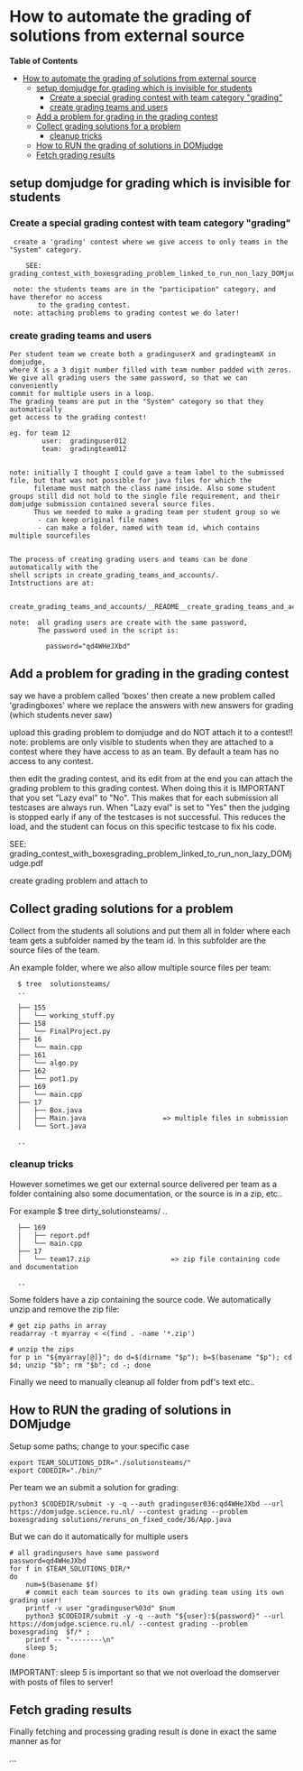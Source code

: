 # How to automate the grading of solutions from external source

**Table of Contents**

<!--ts-->

- [How to automate the grading of solutions from external source](#how-to-automate-the-grading-of-solutions-from-external-source)
  - [setup domjudge for grading which is invisible for students](#setup-domjudge-for-grading-which-is-invisible-for-students)
    - [Create a special grading contest with team category "grading"](#create-a-special-grading-contest-with-team-category-grading)
    - [create grading teams and users](#create-grading-teams-and-users)
  - [Add a problem for grading in the grading contest](#add-a-problem-for-grading-in-the-grading-contest)
  - [Collect grading solutions for a problem](#collect-grading-solutions-for-a-problem)
    - [cleanup tricks](#cleanup-tricks)
  - [How to RUN the grading of solutions in DOMjudge](#how-to-run-the-grading-of-solutions-in-domjudge)
  - [Fetch grading results](#fetch-grading-results)

<!-- Created by https://github.com/ekalinin/github-markdown-toc -->
<!-- Added by: harcok, at: za aug 24 09:47:12 CEST 2024 -->

<!--te-->

## setup domjudge for grading which is invisible for students

### Create a special grading contest with team category "grading"

     create a 'grading' contest where we give access to only teams in the "System" category.

        SEE:  grading_contest_with_boxesgrading_problem_linked_to_run_non_lazy_DOMjudge.pdf

     note: the students teams are in the "participation" category, and have therefor no access
           to the grading contest.
     note: attaching problems to grading contest we do later!

### create grading teams and users

    Per student team we create both a gradinguserX and gradingteamX in domjudge,
    where X is a 3 digit number filled with team number padded with zeros.
    We give all grading users the same password, so that we can conveniently
    commit for multiple users in a loop.
    The grading teams are put in the "System" category so that they automatically
    get access to the grading contest!

    eg. for team 12
            user:  gradinguser012
            team:  gradingteam012


    note: initially I thought I could gave a team label to the submissed file, but that was not possible for java files for which the
          filename must match the class name inside. Also some student groups still did not hold to the single file requirement, and their domjudge submission contained several source files.
          Thus we needed to make a grading team per student group so we
           - can keep original file names
           - can make a folder, named with team id, which contains multiple sourcefiles


    The process of creating grading users and teams can be done automatically with the
    shell scripts in create_grading_teams_and_accounts/.
    Intstructions are at:

       create_grading_teams_and_accounts/__README__create_grading_teams_and_accounts.txt

    note:  all grading users are create with the same password,
           The password used in the script is:

             password="qd4WHeJXbd"




## Add a problem for grading in the grading contest

say we have a problem called 'boxes' then create a new problem called 'gradingboxes' where we
replace the answers with new answers for grading (which students never saw)

upload this grading problem to domjudge and do NOT attach it to a contest!! note: problems are only
visible to students when they are attached to a contest where they have access to as an team. By
default a team has no access to any contest.

then edit the grading contest, and its edit from at the end you can attach the grading problem to
this grading contest. When doing this it is IMPORTANT that you set "Lazy eval" to "No". This makes
that for each submission all testcases are always run. When "Lazy eval" is set to "Yes" then the
judging is stopped early if any of the testcases is not successful. This reduces the load, and the
student can focus on this specific testcase to fix his code.

SEE: grading_contest_with_boxesgrading_problem_linked_to_run_non_lazy_DOMjudge.pdf

create grading problem and attach to

## Collect grading solutions for a problem

Collect from the students all solutions and put them all in folder where each team gets a subfolder
named by the team id. In this subfolder are the source files of the team.

An example folder, where we also allow multiple source files per team:

      $ tree  solutionsteams/
      ..

      ├── 155
      │   └── working_stuff.py
      ├── 158
      │   └── FinalProject.py
      ├── 16
      │   └── main.cpp
      ├── 161
      │   └── algo.py
      ├── 162
      │   └── pot1.py
      ├── 169
      │   └── main.cpp
      ├── 17
      │   ├── Box.java
      │   ├── Main.java                   => multiple files in submission
      │   └── Sort.java

      ..

### cleanup tricks

However sometimes we get our external source delivered per team as a folder containing also some
documentation, or the source is in a zip, etc..

For example $ tree dirty_solutionsteams/ ..

      ├── 169
      |   ├── report.pdf
      │   └── main.cpp
      ├── 17
      │   └── team17.zip                    => zip file containing code and documentation

      ..


Some folders have a zip containing the source code. We automatically unzip and remove the zip file:

    # get zip paths in array
    readarray -t myarray < <(find . -name '*.zip')

    # unzip the zips
    for p in "${myarray[@]}"; do d=$(dirname "$p"); b=$(basename "$p"); cd $d; unzip "$b"; rm "$b"; cd -; done

Finally we need to manually cleanup all folder from pdf's text etc..

## How to RUN the grading of solutions in DOMjudge

Setup some paths; change to your specific case

    export TEAM_SOLUTIONS_DIR="./solutionsteams/"
    export CODEDIR="./bin/"

Per team we an submit a solution for grading:

    python3 $CODEDIR/submit -y -q --auth gradinguser036:qd4WHeJXbd --url https://domjudge.science.ru.nl/ --contest grading --problem boxesgrading solutions/reruns_on_fixed_code/36/App.java

But we can do it automatically for multiple users

    # all gradingusers have same password
    password=qd4WHeJXbd
    for f in $TEAM_SOLUTIONS_DIR/*
    do
        num=$(basename $f)
        # commit each team sources to its own grading team using its own grading user!
        printf -v user "gradinguser%03d" $num
        python3 $CODEDIR/submit -y -q --auth "${user}:${password}" --url https://domjudge.science.ru.nl/ --contest grading --problem boxesgrading  $f/* ;
        printf -- "--------\n"
        sleep 5;
    done


IMPORTANT: sleep 5 is important so that we not overload the domserver with posts of files to server!

## Fetch grading results

Finally fetching and processing grading result is done in exact the same manner as for

...
